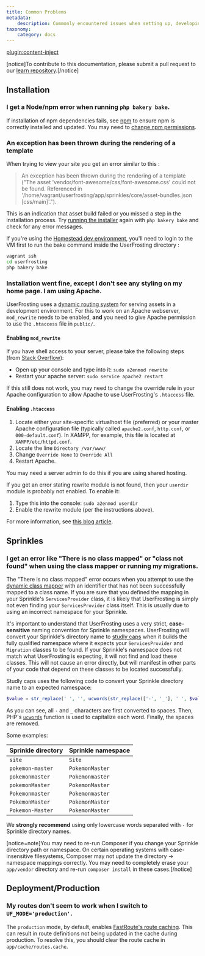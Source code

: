 ```yaml
---
title: Common Problems
metadata:
    description: Commonly encountered issues when setting up, developing, or deploying a UserFrosting project.
taxonomy:
    category: docs
---
```

[plugin:content-inject](/modular/_update5.0)

[notice]To contribute to this documentation, please submit a pull request to our [learn repository](https://github.com/userfrosting/learn/tree/master/pages).[/notice]

## Installation

### I get a Node/npm error when running `php bakery bake`.

If installation of npm dependencies fails, see [npm](/basics/requirements/essential-tools-for-php#npm) to ensure npm is correctly installed and updated. You may need to [change npm permissions](https://docs.npmjs.com/getting-started/fixing-npm-permissions).

### An exception has been thrown during the rendering of a template

When trying to view your site you get an error similar to this :

> An exception has been thrown during the rendering of a template ("The asset 'vendor/font-awesome/css/font-awesome.css' could not be found. Referenced in '/home/vagrant/userfrosting/app/sprinkles/core/asset-bundles.json [css/main]'.").

This is an indication that asset build failed or you missed a step in the installation process. Try [running the installer](/installation/environment/native#run-the-installer) again with `php bakery bake` and check for any error messages.

If you're using the [Homestead dev environment](/installation/environment/homestead), you'll need to login to the VM first to run the bake command inside the UserFrosting directory :

```bash
vagrant ssh
cd userfrosting
php bakery bake
```

### Installation went fine, except I don't see any styling on my home page. I am using Apache.

UserFrosting uses a [dynamic routing system](/asset-management/basic-usage#PublicassetURLs) for serving assets in a development environment. For this to work on an Apache webserver, `mod_rewrite` needs to be enabled, **and** you need to give Apache permission to use the `.htaccess` file in `public/`.

#### Enabling `mod_rewrite`

If you have shell access to your server, please take the following steps (from [Stack Overflow](http://stackoverflow.com/questions/869092/how-to-enable-mod-rewrite-for-apache-2-2/21658877#21658877)):

- Open up your console and type into it: `sudo a2enmod rewrite`
- Restart your apache server: `sudo service apache2 restart`

If this still does not work, you may need to change the override rule in your Apache configuration to allow Apache to use UserFrosting's `.htaccess` file.

#### Enabling `.htaccess`

1. Locate either your site-specific virtualhost file (preferred) or your master Apache configuration file (typically called `apache2.conf`, `http.conf`, or `000-default.conf`). In XAMPP, for example, this file is located at `XAMPP/etc/httpd.conf`.
2. Locate the line `Directory /var/www/`
3. Change `Override None` to `Override All`
4. Restart Apache.

You may need a server admin to do this if you are using shared hosting.

If you get an error stating rewrite module is not found, then your `userdir` module is probably not enabled. To enable it:

1. Type this into the console: `sudo a2enmod userdir`
2. Enable the rewrite module (per the instructions above).

For more information, see [this blog article](http://seventhsoulmountain.blogspot.com/2014/02/wordpress-permalink-ubuntu-problem-solutions.html).

## Sprinkles

### I get an error like "There is no class mapped" or "class not found" when using the class mapper or running my migrations.

The "There is no class mapped" error occurs when you attempt to use the [dynamic class mapper](/advanced/class-mapper) with an identifier that has not been successfully mapped to a class name. If you are sure that you defined the mapping in your Sprinkle's `ServicesProvider` class, it is likely that UserFrosting is simply not even finding your `ServicesProvider` class itself. This is usually due to using an incorrect namespace for your Sprinkle.

It's important to understand that UserFrosting uses a very strict, **case-sensitive** naming convention for Sprinkle namespaces. UserFrosting will convert your Sprinkle's directory name to [studly caps](https://laravel.com/docs/8.x/helpers#method-studly-case) when it builds the fully qualified namespace where it expects your `ServicesProvider` and `Migration` classes to be found. If your Sprinkle's namespace does not match what UserFrosting is expecting, it will not find and load these classes. This will not cause an error directly, but will manifest in other parts of your code that depend on these classes to be located successfully.

Studly caps uses the following code to convert your Sprinkle directory name to an expected namespace:

```php
$value = str_replace(' ', '', ucwords(str_replace(['-', '_'], ' ', $value)));
```

As you can see, all `-` and `_` characters are first converted to spaces. Then, PHP's [`ucwords`](http://php.net/manual/en/function.ucwords.php) function is used to capitalize each word. Finally, the spaces are removed.

Some examples:

| Sprinkle directory | Sprinkle namespace |
| ------------------ | ------------------ |
| `site`             | `Site`             |
| `pokemon-master`   | `PokemonMaster`    |
| `pokemonmaster`    | `Pokemonmaster`    |
| `pokemonMaster`    | `PokemonMaster`    |
| `Pokemonmaster`    | `Pokemonmaster`    |
| `PokemonMaster`    | `PokemonMaster`    |
| `Pokemon-Master`   | `PokemonMaster`    |

We **strongly recommend** using only lowercase words separated with `-` for Sprinkle directory names.

[notice=note]You may need to re-run Composer if you change your Sprinkle directory path or namespace. On certain operating systems with case-insensitive filesystems, Composer may not update the directory -> namespace mappings correctly. You may need to completely erase your `app/vendor` directory and re-run `composer install` in these cases.[/notice]

## Deployment/Production

### My routes don't seem to work when I switch to `UF_MODE='production'`.

The `production` mode, by default, enables [FastRoute's route caching](https://www.slimframework.com/docs/objects/application.html#slim-default-settings). This can result in route definitions not being updated in the cache during production. To resolve this, you should clear the route cache in `app/cache/routes.cache`.
